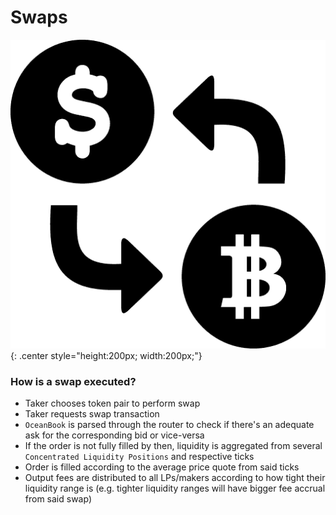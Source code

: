 # Swaps

![Screenshot](swap-icon.png){: .center style="height:200px; width:200px;"}

### How is a swap executed?

- Taker chooses token pair to perform swap
- Taker requests swap transaction
- `OceanBook` is parsed through the router to check if there's an adequate ask for the corresponding bid or vice-versa
- If the order is not fully filled by then, liquidity is aggregated from several `Concentrated Liquidity Positions` and respective ticks
- Order is filled according to the average price quote from said ticks
- Output fees are distributed to all LPs/makers according to how tight their liquidity range is (e.g. tighter liquidity ranges will have bigger fee accrual from said swap)

<br/>
<br/>
<br/>